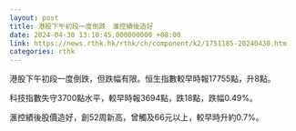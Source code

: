 ```yaml
---
layout: post
title: 港股下午初段一度倒跌　滙控績後造好
date: 2024-04-30 13:10:45.000000000 +08:00
link: https://news.rthk.hk/rthk/ch/component/k2/1751185-20240430.htm
categories: rthk
---
```


港股下午初段一度倒跌，但跌幅有限。恒生指數較早時報17755點，升8點。

科技指數失守3700點水平，較早時報3694點，跌18點，跌幅0.49%。

滙控績後股價造好，創52周新高，曾觸及66元以上，較早時升約0.7%。
